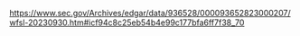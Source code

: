 https://www.sec.gov/Archives/edgar/data/936528/000093652823000207/wfsl-20230930.htm#icf94c8c25eb54b4e99c177bfa6ff7f38_70

